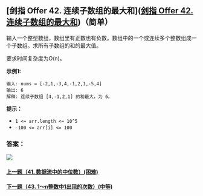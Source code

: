 ## [剑指 Offer 42. 连续子数组的最大和]([剑指 Offer 42. 连续子数组的最大和](https://leetcode-cn.com/problems/lian-xu-zi-shu-zu-de-zui-da-he-lcof/))（简单）

输入一个整型数组，数组里有正数也有负数。数组中的一个或连续多个整数组成一个子数组。求所有子数组的和的最大值。

要求时间复杂度为O(n)。



**示例1:**

```
输入: nums = [-2,1,-3,4,-1,2,1,-5,4]
输出: 6
解释: 连续子数组 [4,-1,2,1] 的和最大，为 6。
```



**提示：**

- `1 <= arr.length <= 10^5`
- `-100 <= arr[i] <= 100`



### 答案：



![](https://img-blog.csdnimg.cn/20200807155236311.png)

#### [上一题（41. 数据流中的中位数）(困难)](https://github.com/sdwwld/leetCode/blob/master/src/main/java/com/wld/java/offer/剑指Offer41.md)

#### [下一题（43. 1～n整数中1出现的次数）(中等)](https://github.com/sdwwld/leetCode/blob/master/src/main/java/com/wld/java/offer/剑指Offer43.md)